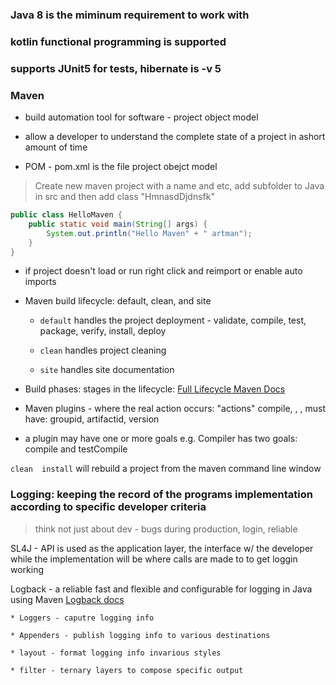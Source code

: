 ### Java 8 is the miminum requirement to work with

### kotlin functional programming is supported

### supports JUnit5 for tests, hibernate is -v 5

### Maven

* build automation tool for software - project object model

* allow a developer to understand the complete state of a project in ashort amount of time

* POM - pom.xml is the file project obejct model

> Create new maven project with a name and etc, add subfolder to Java in src and then add class "HmnasdDjdnsfk"

```java
public class HelloMaven {
    public static void main(String[] args) {
        System.out.println("Hello Maven" + " artman");
    }
}
```

* if project doesn't load or run right click and reimport or enable auto imports

* Maven build lifecycle: default, clean, and site

    * `default` handles the project deployment - validate, compile, test, package, verify, install, deploy

    * `clean` handles project cleaning 

    * `site` handles site documentation

* Build phases: stages in the lifecycle: [Full Lifecycle Maven Docs](https://maven.apache.org/guides/introduction/introduction-to-the-lifecycle.html#Lifecycle_Reference)

* Maven plugins - where the real action occurs: "actions" compile, <build/>, <reporting />, must have: groupid, artifactid, version

* a plugin may have one or more goals e.g. Compiler has two goals: compile and testCompile

`clean  install` will rebuild a project from  the maven command line window

### Logging: keeping the record of the programs implementation according to specific developer criteria

> think not just about dev - bugs during production, login, reliable

SL4J - API is used as the application layer, the interface w/ the developer while the implementation will be where calls are made to to get loggin working

Logback - a reliable fast and flexible and configurable for logging in Java using Maven [Logback docs](https://logback.qos.ch/documentation.html)

    * Loggers - caputre logging info

    * Appenders - publish logging info to various destinations

    * layout - format logging info invarious styles

    * filter - ternary layers to compose specific output














